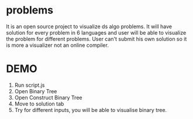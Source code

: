 # problems
 It is an open source project to visualize ds algo problems. It will have solution for every problem in 6 languages and user will be able to visualize the problem for different problems. User can't submit his own solution so it is more a visualizer not an online compiler.
# DEMO
 1. Run script.js
 2. Open Binary Tree
 3. Open Construct Binary Tree
 4. Move to solution tab
 5. Try for different inputs, you will be able to visualise binary tree.
